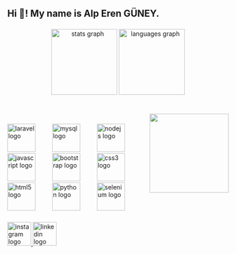 <h2 align="left">Hi 👋! My name is Alp Eren GÜNEY.</h2>

###

<div align="center">
  <img src="https://github-readme-stats.vercel.app/api?username=AreYouDev&hide_title=false&hide_rank=false&show_icons=true&include_all_commits=true&count_private=true&disable_animations=false&theme=dracula&locale=en&hide_border=false" height="150" alt="stats graph"  />
  <img src="https://github-readme-stats.vercel.app/api/top-langs?username=AreYouDev&locale=en&hide_title=false&layout=compact&card_width=320&langs_count=5&theme=dracula&hide_border=false" height="150" alt="languages graph"  />
</div>

###

<br clear="both">

<img align="right" height="180" src="https://i.hizliresim.com/2hzts81.gif"  />

###

<div align="left">
  <img src="https://cdn.simpleicons.org/laravel/FF2D20" height="64" alt="laravel logo"  />
  <img width="30" />
  <img src="https://cdn.simpleicons.org/mysql/4479A1" height="64" alt="mysql logo"  />
  <img width="30" />
  <img src="https://cdn.simpleicons.org/nodedotjs/339933" height="64" alt="nodejs logo"  />
  <img width="30" />
  <img src="https://cdn.simpleicons.org/javascript/F7DF1E" height="64" alt="javascript logo"  />
  <img width="30" />
  <img src="https://cdn.simpleicons.org/bootstrap/7952B3" height="64" alt="bootstrap logo"  />
  <img width="30" />
  <img src="https://cdn.simpleicons.org/css3/1572B6" height="64" alt="css3 logo"  />
  <img width="30" />
  <img src="https://cdn.simpleicons.org/html5/E34F26" height="64" alt="html5 logo"  />
  <img width="30" />
  <img src="https://cdn.simpleicons.org/python/3776AB" height="64" alt="python logo"  />
  <img width="30" />
  <img src="https://cdn.simpleicons.org/selenium/43B02A" height="64" alt="selenium logo"  />
</div>

###

<div align="left">
  <a href="https://instagram.com/alpsolist" target="_blank">
    <img src="https://img.shields.io/static/v1?message=Instagram&logo=instagram&label=&color=E4405F&logoColor=white&labelColor=&style=for-the-badge" height="54" alt="instagram logo"  />
  </a>
  <a href="https://linkedin.com/in/alp-eren-guney" target="_blank">
    <img src="https://img.shields.io/static/v1?message=LinkedIn&logo=linkedin&label=&color=0077B5&logoColor=white&labelColor=&style=for-the-badge" height="54" alt="linkedin logo"  />
  </a>
</div>
